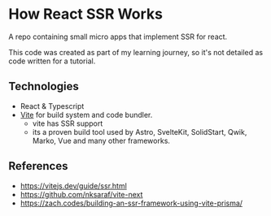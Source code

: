 # How React SSR Works
A repo containing small micro apps that implement SSR for react.

This code was created as part of my learning journey, so it's not detailed as code written for a tutorial.


## Technologies
- React & Typescript
- [Vite](https://vitejs.dev/) for build system and code bundler.
  - vite has SSR support
  - its a proven build tool used by Astro, SvelteKit, SolidStart, Qwik, Marko, Vue and many other frameworks.



## References
- https://vitejs.dev/guide/ssr.html
- https://github.com/nksaraf/vite-next
- https://zach.codes/building-an-ssr-framework-using-vite-prisma/
